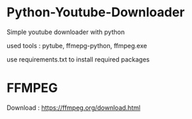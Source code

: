 # Python-Youtube-Downloader
Simple youtube downloader with python 

used tools : pytube, ffmepg-python, ffmpeg.exe 

use requirements.txt to install required packages

# FFMPEG 
Download : https://ffmpeg.org/download.html

